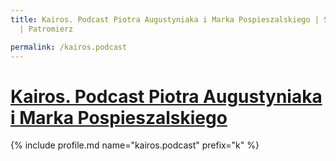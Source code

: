 ```yaml
---
title: Kairos. Podcast Piotra Augustyniaka i Marka Pospieszalskiego | Statystyki patronite.pl
  | Patromierz

permalink: /kairos.podcast
---
```


# [Kairos. Podcast Piotra Augustyniaka i Marka Pospieszalskiego](https://patronite.pl/kairos.podcast)

{% include profile.md name="kairos.podcast" prefix="k" %}
